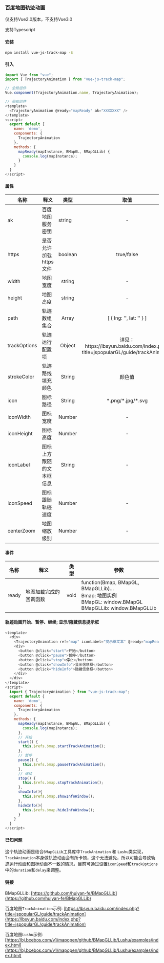### 百度地图轨迹动画
仅支持Vue2.0版本，不支持Vue3.0

支持Typescript

#### 安装
```bash
npm install vue-js-track-map -S
```

#### 引入

```js
import Vue from "vue";
import { TrajectoryAnimation } from "vue-js-track-map";

// 全局组件
Vue.component(TrajectoryAnimation.name, TrajectoryAnimation);

// 局部组件
<template>
  <TrajectoryAnimation @ready="mapReady" ak="XXXXXXX" />
</template>
<script>
  export default {
    name: 'demo',
    components: {
      TrajectoryAnimation
    },
    methods: {
      mapReady(mapInstance, BMapGL, BMapGLLib) {
        console.log(mapInstance);
      }
    }
  }
</script>

```
#### 属性
<table>
  <theader>
    <tr>
      <th>名称</th>
      <th>释义</th>
      <th>类型</th>
      <th>取值</th>
      <th>默认值</th>
    </tr>
  </theader>
  <tbody>
    <tr>
      <td>ak</td>
      <td>百度地图服务密钥</td>
      <td>string</td>
      <td align="center">-</td>
      <td align="center">-</td>
    </tr>
    <tr>
      <td>https</td>
      <td>是否允许加载https文件</td>
      <td>boolean</td>
      <td align="center">true/false</td>
      <td align="center">true</td>
    </tr>
    <tr>
      <td>width</td>
      <td>地图宽度</td>
      <td align="center">string</td>
      <td align="center">-</td>
      <td align="center">800px</td>
    </tr>
    <tr>
      <td>height</td>
      <td>地图高度</td>
      <td align="center">string</td>
      <td align="center">-</td>
      <td align="center">400px</td>
    </tr>
    <tr>
      <td>path</td>
      <td>轨迹数组集合</td>
      <td align="center">Array</td>
      <td align="center">[ { lng: '', lat: '' } ]</td>
      <td align="center">[]</td>
    </tr>
    <tr>
      <td>trackOptions</td>
      <td>轨迹运行配置项</td>
      <td align="center">Object</td>
      <td align="center">
      详见：https://lbsyun.baidu.com/index.php?title=jspopularGL/guide/trackAnimation
      </td>
      <td align="center">[]</td>
    </tr>
    <tr>
      <td>strokeColor</td>
      <td>轨迹路线填充颜色</td>
      <td align="center">String</td>
      <td align="center">颜色值</td>
      <td align="center">#409eff</td>
    </tr>
    <tr>
      <td>icon</td>
      <td>图标路径</td>
      <td align="center">String</td>
      <td align="center">*.png/*.jpg/*.svg</td>
      <td align="center">-</td>
    </tr>
    <tr>
      <td>iconWidth</td>
      <td>图标宽度</td>
      <td align="center">Number</td>
      <td align="center">-</td>
      <td align="center">26</td>
    </tr>
    <tr>
      <td>iconHeight</td>
      <td>图标高度</td>
      <td align="center">Number</td>
      <td align="center">-</td>
      <td align="center">13</td>
    </tr>
    <tr>
      <td>iconLabel</td>
      <td>图标上方跟随的文本框信息</td>
      <td align="center">String</td>
      <td align="center">-</td>
      <td align="center">-</td>
    </tr>
    <tr>
      <td>iconSpeed</td>
      <td>图标跟随轨迹速度</td>
      <td align="center">Number</td>
      <td align="center">-</td>
      <td align="center">300</td>
    </tr>
    <tr>
      <td>centerZoom</td>
      <td>地图缩放级别</td>
      <td align="center">Number</td>
      <td align="center">-</td>
      <td align="center">17</td>
    </tr>
  </tbody>
</table>

#### 事件
<table>
  <theader>
    <tr>
      <th>名称</th>
      <th>释义</th>
      <th>类型</th>
      <th>参数</th>
    </tr>
  </theader>
  <tbody>
    <tr>
      <td>ready</td>
      <td>地图加载完成的回调函数</td>
      <td>void</td>
      <td align="left">
        function(Bmap, BMapGL, BMapGLLib)...
        <br />
        Bmap: 地图实例
        <br />
        BMapGL: window.BMapGL
        <br />
        BMapGLLib: window.BMapGLLib
      </td>
    </tr>
  </tbody>
</table>

#### 轨迹动画开始、暂停、继续; 显示/隐藏信息提示框
```js
<template>
  <div>
    <TrajectoryAnimation ref="map" iconLabel="提示框文本" @ready="mapReady" ak="XXXXXXX" />
    <div>
      <button @click="start">开始</button>
      <button @click="pause">暂停</button>
      <button @click="stop">停止</button>
      <button @click="showInfo">显示信息框</button>
      <button @click="hideInfo">隐藏信息框</button>
    </div>
  </div>
</template>
<script>
  import { TrajectoryAnimation } from "vue-js-track-map";
  export default {
    name: 'demo',
    components: {
      TrajectoryAnimation
    },
    methods: {
      mapReady(mapInstance, BMapGL, BMapGLLib) {
        console.log(mapInstance);
      },
      // 开始
      start() {
        this.$refs.bmap.startTrackAnimation();
      },
      // 暂停
      pause() {
        this.$refs.bmap.pauseTrackAnimation();
      },
      // 继续
      stop() {
        this.$refs.bmap.stopTrackAnimation();
      },
      showInfo(){
        this.$refs.bmap.showInfoWindow();
      },
      hideInfo(){
        this.$refs.bmap.hideInfoWindow();
      }
    }
  }
</script>
```

#### 已知问题
这个轨迹动画是结合`BMapGLLib`工具库中`TrackAnimation` 和 `Lushu`类实现，`TrackAnimation`本身做轨迹动画会有所卡顿，这个无法避免，所以可能会导致轨迹运行动画和图标动画不一致的情况，目前可通过设置`iconSpeed`和`trackOptions`中的`duration`和`delay`来调整。

#### 链接
BMapGLLib: [https://github.com/huiyan-fe/BMapGLLib](https://github.com/huiyan-fe/BMapGLLib)

百度地图`TrackAnimation`示例: [https://lbsyun.baidu.com/index.php?title=jspopularGL/guide/trackAnimation](https://lbsyun.baidu.com/index.php?title=jspopularGL/guide/trackAnimation)

百度地图`Lushu`示例: [https://bj.bcebos.com/v1/mapopen/github/BMapGLLib/Lushu/examples/index.html](https://bj.bcebos.com/v1/mapopen/github/BMapGLLib/Lushu/examples/index.html)